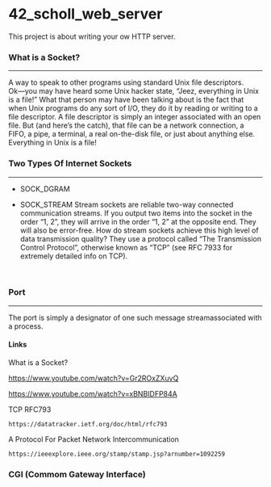 # 42_scholl_web_server
This project is about writing your ow HTTP server.

### What is a Socket?
---

A way to speak to other programs using standard Unix file descriptors.  
Ok—you may have heard some Unix hacker state, “Jeez, everything in Unix is a
file!” What that person may have been talking about is the fact that when Unix
programs do any sort of I/O, they do it by reading or writing to a file
descriptor. A file descriptor is simply an integer associated with an open file.
But (and here’s the catch), that file can be a network connection, a FIFO, a
pipe, a terminal, a real on-the-disk file, or just about anything else.
Everything in Unix is a file!

### Two Types Of Internet Sockets
---

- SOCK_DGRAM

- SOCK_STREAM
	Stream sockets are reliable two-way connected communication streams. If you
	output two items into the socket in the order “1, 2”, they will arrive in
	the order “1, 2” at the opposite end. They will also be error-free. How do
	stream sockets achieve this high level of data transmission quality? They
	use a protocol called “The Transmission Control Protocol”, otherwise known
	as “TCP” (see RFC 7933 for extremely detailed info on TCP).

<br>

### Port
---

The port is simply a designator of one such message streamassociated with a process.  


#### Links

What is a Socket?

https://www.youtube.com/watch?v=Gr2ROxZXuvQ

https://www.youtube.com/watch?v=xBNBIDFP84A

TCP RFC793

	https://datatracker.ietf.org/doc/html/rfc793

A Protocol For Packet Network Intercommunication

	https://ieeexplore.ieee.org/stamp/stamp.jsp?arnumber=1092259

### CGI (Commom Gateway Interface)